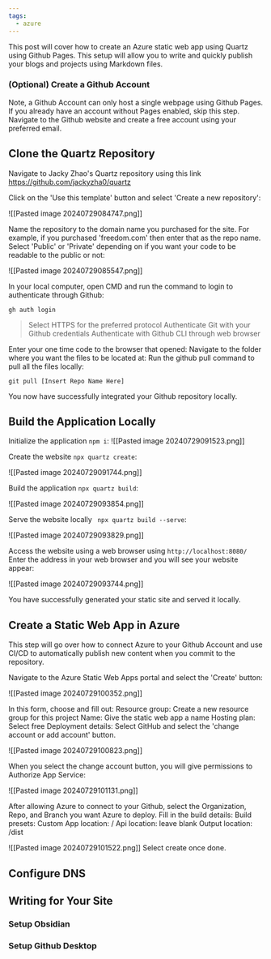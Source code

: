 ```yaml
---
tags:
  - azure
---
```

This post will cover how to create an Azure static web app using Quartz using Github Pages. 
This setup will allow you to write and quickly publish your blogs and projects using Markdown files. 
### (Optional) Create a Github Account
Note, a Github Account can only host a single webpage using Github Pages. If you already have an account without Pages enabled, skip this step.
Navigate to the Github website and create a free account using your preferred email.
## Clone the Quartz Repository
Navigate to Jacky Zhao's Quartz repository using this link https://github.com/jackyzha0/quartz

Click on the 'Use this template' button and select 'Create a new repository':

![[Pasted image 20240729084747.png]]

Name the repository to the domain name you purchased for the site. For example, if you purchased 'freedom.com' then enter that as the repo name. Select 'Public' or 'Private' depending on if you want your code to be readable to the public or not:

![[Pasted image 20240729085547.png]]

In your local computer, open CMD and run the command to login to authenticate through Github:
```
gh auth login
```
> Select HTTPS for the preferred protocol
> Authenticate Git with your Github credentials
> Authenticate with Github CLI through web browser

Enter your one time code to the browser that opened:
Navigate to the folder where you want the files to be located at:
Run the github pull command to pull all the files locally:
```
git pull [Insert Repo Name Here]
```

You now have successfully integrated your Github repository locally.

## Build the Application Locally
Initialize the application 
```npm i```: 
![[Pasted image 20240729091523.png]]

Create the website ```npx quartz create```:

![[Pasted image 20240729091744.png]]

Build the application ```npx quartz build```:

![[Pasted image 20240729093854.png]]

Serve the website locally ``` npx quartz build --serve```:

![[Pasted image 20240729093829.png]]

Access the website using a web browser using ```http://localhost:8080/```
Enter the address in your web browser and you will see your website appear:

![[Pasted image 20240729093744.png]]

You have successfully generated your static site and served it locally.
## Create a Static Web App in Azure
This step will go over how to connect Azure to your Github Account and use CI/CD to automatically publish new content when you commit to the repository.

Navigate to the Azure Static Web Apps portal and select the 'Create' button:

![[Pasted image 20240729100352.png]]

In this form, choose and fill out:
Resource group: Create a new resource group for this project
Name: Give the static web app a name
Hosting plan: Select free
Deployment details: Select GitHub and select the 'change account or add account' button.

![[Pasted image 20240729100823.png]]

When you select the change account button, you will give permissions to Authorize App Service:

![[Pasted image 20240729101131.png]]

After allowing Azure to connect to your Github, select the Organization, Repo, and Branch you want Azure to deploy. 
Fill in the build details:
Build presets: Custom
App location: /
Api location: leave blank
Output location: /dist

![[Pasted image 20240729101522.png]]
Select create once done.





## Configure DNS

## Writing for Your Site
### Setup Obsidian
### Setup Github Desktop
